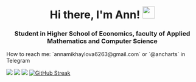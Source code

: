 <h1 align="center">Hi there, I'm Ann! </a> 
<img src="https://github.com/blackcater/blackcater/raw/main/images/Hi.gif" height="32"/></h1>
<h3 align="center">Student in Higher School of Economics, faculty of Applied Mathematics and Computer Science</h3>
How to reach me: `annamikhaylova6263@gmail.com` or `@ancharts` in Telegram

![](https://github-profile-summary-cards.vercel.app/api/cards/profile-details?username=ancharts&theme=monokai)
![](https://github-profile-summary-cards.vercel.app/api/cards/repos-per-language?username=ancharts&theme=monokai)
![](https://github-profile-summary-cards.vercel.app/api/cards/stats?username=ancharts&theme=monokai)
[![GitHub Streak](https://github-readme-streak-stats.herokuapp.com/?user=ancharts)](https://git.io/streak-stats)

<!--
**ancharts/ancharts** is a ✨ _special_ ✨ repository because its `README.md` (this file) appears on your GitHub profile.

Here are some ideas to get you started:

- 🔭 I’m currently working on ...
- 🌱 I’m currently learning ...
- 👯 I’m looking to collaborate on ...
- 🤔 I’m looking for help with ...
- 💬 Ask me about ...
- 📫 How to reach me: ...
- 😄 Pronouns: ...
- ⚡ Fun fact: ...
-->
